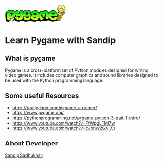 <img src="pygame-logo.gif" width = 200>

# Learn Pygame with Sandip
## What is pygame
Pygame is a cross-platform set of Python modules designed for writing video games. It includes computer graphics and sound libraries designed to be used with the Python programming language.

## Some useful Resources
- https://realpython.com/pygame-a-primer/
- https://www.pygame.org/
- https://pythonprogramming.net/pygame-python-3-part-1-intro/
- https://www.youtube.com/watch?v=FfWpgLFMI7w
- https://www.youtube.com/watch?v=cJbnWZGX-XY

## About Developer
<a href="https://sandipsadhukhan.tk" target="_blank" >Sandip Sadhukhan</a>
